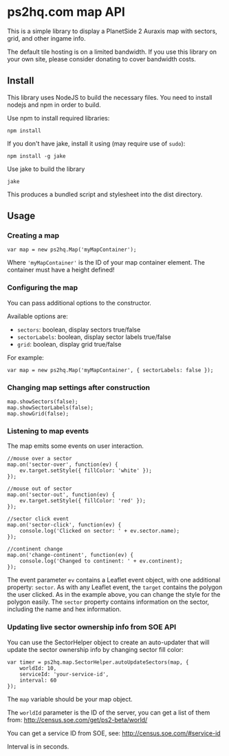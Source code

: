 # ps2hq.com map API

This is a simple library to display a PlanetSide 2 Auraxis map with sectors, grid, and other ingame info.

The default tile hosting is on a limited bandwidth. If you use this library on your own site, please consider donating to cover bandwidth costs.

## Install

This library uses NodeJS to build the necessary files. You need to install nodejs and npm in order to build.

Use npm to install required libraries:

    npm install

If you don't have jake, install it using (may require use of `sudo`):

    npm install -g jake

Use jake to build the library

    jake

This produces a bundled script and stylesheet into the dist directory.

## Usage

### Creating a map

    var map = new ps2hq.Map('myMapContainer');

Where `'myMapContainer'` is the ID of your map container element. The container must have a height defined!

### Configuring the map

You can pass additional options to the constructor.

Available options are:

- `sectors`: boolean, display sectors true/false
- `sectorLabels`: boolean, display sector labels true/false
- `grid`: boolean, display grid true/false

For example:

    var map = new ps2hq.Map('myMapContainer', { sectorLabels: false });

### Changing map settings after construction

    map.showSectors(false);
    map.showSectorLabels(false);
    map.showGrid(false);

### Listening to map events

The map emits some events on user interaction.

    //mouse over a sector
    map.on('sector-over', function(ev) {
        ev.target.setStyle({ fillColor: 'white' });
    });

    //mouse out of sector
    map.on('sector-out', function(ev) {
        ev.target.setStyle({ fillColor: 'red' });
    });

    //sector click event
    map.on('sector-click', function(ev) {
        console.log('Clicked on sector: ' + ev.sector.name);
    });

    //continent change
    map.on('change-continent', function(ev) {
        console.log('Changed to continent: ' + ev.continent);
    });

The event parameter `ev` contains a Leaflet event object, with one additional property: `sector`. As with any Leaflet event, the `target` contains the polygon the user clicked. As in the example above, you can change the style for the polygon easily. The `sector` property contains information on the sector, including the name and hex information.

### Updating live sector ownership info from SOE API

You can use the SectorHelper object to create an auto-updater that will update the sector ownership info by changing sector fill color:

    var timer = ps2hq.map.SectorHelper.autoUpdateSectors(map, {
        worldId: 10,
        serviceId: 'your-service-id',
        interval: 60
    });


The `map` variable should be your map object.

The `worldId` parameter is the ID of the server, you can get a list of them from: http://census.soe.com/get/ps2-beta/world/

You can get a service ID from SOE, see: http://census.soe.com/#service-id

Interval is in seconds.
